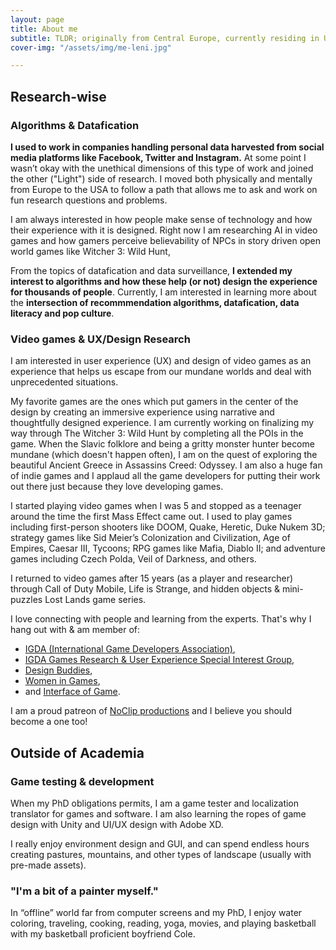 ```yaml
---
layout: page
title: About me
subtitle: TLDR; originally from Central Europe, currently residing in Upstate New York. I am an iSchool PhD student in an interdisciplinary field of information science & technology.
cover-img: "/assets/img/me-leni.jpg"

---
```

## Research-wise

### Algorithms & Datafication

**I used to work in companies handling personal data harvested from social media platforms like Facebook, Twitter and Instagram.** At some point I wasn’t okay with the unethical dimensions of this type of work and joined the other ("Light") side of research. I moved both physically and mentally from Europe to the USA to follow a path that allows me to ask and work on fun research questions and problems.

I am always interested in how people make sense of technology and how their experience with it is designed. Right now I am researching AI in video games and how gamers perceive believability of NPCs in story driven open world games like Witcher 3: Wild Hunt,

From the topics of datafication and data surveillance, **I extended my interest to algorithms and how these help (or not) design the experience for thousands of people**. Currently, I am interested in learning more about the **intersection of recommmendation algorithms, datafication, data literacy and pop culture**.



### Video games & UX/Design Research

I am interested in user experience (UX) and design of video games as an experience that helps us escape from our mundane worlds and deal with unprecedented situations.

My favorite games are the ones which put gamers in the center of the design by creating an immersive experience using narrative and thoughtfully designed experience. I am currently working on finalizing my way through The Witcher 3: Wild Hunt by completing all the POIs in the game. When the Slavic folklore and being a gritty monster hunter become mundane (which doesn't happen often), I am on the quest of exploring the beautiful Ancient Greece in Assassins Creed: Odyssey. I am also a huge fan of indie games and I applaud all the game developers for putting their work out there just because they love developing games.

I started playing video games when I was 5 and stopped as a teenager around the time the first Mass Effect came out. I used to play games including first-person shooters like DOOM, Quake, Heretic, Duke Nukem 3D; strategy games like Sid Meier’s Colonization and Civilization, Age of Empires, Caesar III, Tycoons; RPG games like Mafia, Diablo II; and adventure games including Czech Polda, Veil of Darkness, and others.

I returned to video games after 15 years (as a player and researcher) through Call of Duty Mobile, Life is Strange, and hidden objects & mini-puzzles Lost Lands game series.

I love connecting with people and learning from the experts. That's why I hang out with & am member of:
- <a href="https://igda.org/">IGDA (International Game Developers Association)</a>,
- <a href="https://grux.org/">IGDA Games Research & User Experience Special Interest Group</a>,
- <a href="https://www.designbuddies.community/">Design Buddies</a>,
- <a href="https://www.womeningames.org/">Women in Games</a>,
- and <a href="https://interfaceingame.com/">Interface of Game</a>.

I am a proud patreon of <a href="https://www.patreon.com/noclip">NoClip productions</a> and I believe you should become a one too!

## Outside of Academia

### Game testing & development

When my PhD obligations permits, I am a game tester and localization translator for games and software. I am also learning the ropes of game design with Unity and UI/UX design with Adobe XD.

I really enjoy environment design and GUI, and can spend endless hours creating pastures, mountains, and other types of landscape (usually with pre-made assets).

### "I'm a bit of a painter myself."
In “offline” world far from computer screens and my PhD, I enjoy water coloring, traveling, cooking, reading, yoga, movies, and playing basketball with my basketball proficient boyfriend Cole.

